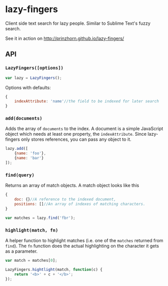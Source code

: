 lazy-fingers
============

Client side text search for lazy people. Similar to Sublime Text's fuzzy search.

See it in action on http://prinzhorn.github.io/lazy-fingers/

API
---

### `LazyFingers([options])`

```js
var lazy = LazyFingers();
```

Options with defaults:

```js
{
	indexAttribute: 'name'//the field to be indexed for later search
}
```

### `add(documents)`

Adds the array of `documents` to the index. A document is a simple JavaScript object which needs at least one property, the `indexAttribute`. Since lazy-fingers only stores references, you can pass any object to it.

```js
lazy.add([
	{name: 'foo'},
	{name: 'bar'}
]);
```

### `find(query)`

Returns an array of match objects. A match object looks like this

```js
{
	doc: {}//A reference to the indexed document,
	positions: []//An array of indexes of matching characters.
}
```

```js
var matches = lazy.find('fbr');
```

### `highlight(match, fn)`

A helper function to highlight matches (i.e. one of the `matches` returned from `find`). The `fn` function does the actual highlighting on the character it gets as a parameter.

```js
var match = matches[0];

LazyFingers.hightlight(match, function(c) {
	return '<b>' + c + '</b>';
});
```